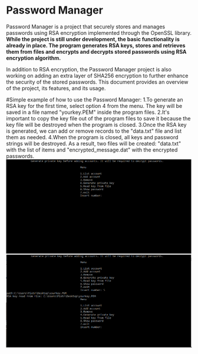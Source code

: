 # Password Manager

Password Manager is a project that securely stores and manages passwords using RSA encryption implemented through the OpenSSL library. **While the project is still under development, the basic functionality is already in place. The program generates RSA keys, stores and retrieves them from files and encrypts and decrypts stored passwords using RSA encryption algorithm.**

In addition to RSA encryption, the Password Manager project is also working on adding an extra layer of SHA256 encryption to further enhance the security of the stored passwords. This document provides an overview of the project, its features, and its usage.

 #Simple example of how to use the Password Manager:
1.To generate an RSA key for the first time, select option 4 from the menu. The key will be saved in a file named "yourkey.PEM" inside the program files.
2.It's important to copy the key file out of the program files to save it because the key file will be destroyed when the program is closed.
3.Once the RSA key is generated, we can add or remove records to the "data.txt" file and list them as needed.
4.When the program is closed, all keys and password strings will be destroyed. As a result, two files will be created: "data.txt" with the list of items and "encrypted_message.dat" with the encrypted passwords.
![alt-text](https://github.com/pscieszka/passManager/blob/master/resources/Animation.gif)
![alt-text](https://github.com/pscieszka/passManager/blob/master/resources/Animation2.gif)
